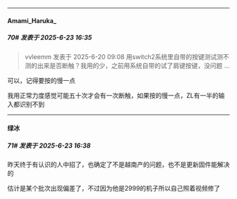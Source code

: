 ﻿
*****

####  Amami_Haruka_  
##### 70#       发表于 2025-6-23 16:35

<blockquote>vvleemm 发表于 2025-6-20 09:08
用switch2系统里自带的按键测试测不测的出来是否断触？我用的少，之前用系统自带的试了肩键按键，没问题 ...</blockquote>
可以，记得要按的慢一点

我用正常力度感觉可能五十次才会有一次断触，如果按的慢一点，ZL有一半的输入都识别不到


*****

####  绿冰  
##### 71#       发表于 2025-6-23 16:38

昨天终于有认识的人中招了，也确定了不是越南产的问题，也不是更新固件能解决的

估计是某个批次出现偏差了，不过因为他是2999的机子所以自己照着视频修了

